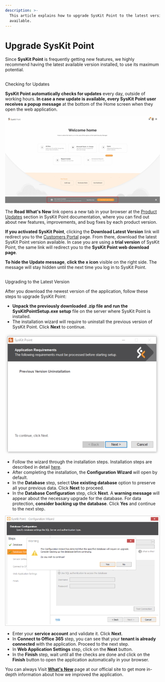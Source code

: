 ```yaml
---
description: >-
  This article explains how to upgrade SysKit Point to the latest version
  available.
---
```


# Upgrade SysKit Point

Since **SysKit Point** is frequently getting new features, we highly recommend having the latest available version installed, to use its maximum potential. 

## 
Checking for Updates

**SysKit Point automatically checks for updates** every day, outside of working hours. **In case a new update is available, every SysKit Point user** **receives a popup message** at the bottom of the Home screen when they open the web application. 

![Home screen - The New Update Available message](../.gitbook/assets/upgrade-syskit-point-to-a-new-version_new-update-available-message.png)


The **Read What's New** link opens a new tab in your browser at the [Product Updates](../product-updates/) section in SysKit Point documentation, where you can find out about new features, improvements, and bug fixes by each product version.

**If you activated SysKit Point**, clicking the **Download Latest Version** link will redirect you to the [Customers Portal](https://my.syskit.com/) page. From there, download the latest SysKit Point version available. In case you are using a **trial version** of SysKit Point, the same link will redirect you to the **SysKit Point web download page**.

**To hide the Update message**, **click the x icon** visible on the right side. The message will stay hidden until the next time you log in to SysKit Point.

## 
Upgrading to the Latest Version


After you download the newest version of the application, follow these steps to upgrade SysKit Point:

* **Unpack the previously downloaded .zip file and run the SysKitPointSetup.exe setup** file on the server where SysKit Point is installed. 
* The installation wizard will require to uninstall the previous version of SysKit Point. Click **Next** to continue. 

![Installation wizard - Previous Version Uninstallation message ](../.gitbook/assets/upgrade-syskit-point-to-a-new-version_previous-version-uninstallation%20%281%29.png)

* Follow the wizard through the installation steps. Installation steps are described in detail [here](install-syskit-point.md).
* After completing the installation, the **Configuration Wizard** will open by default.
*  In the **Database** step, select **Use existing database** option to preserve all your previous data. Click **Next** to proceed.
* In the **Database Configuration** step, click **Next**. A **warning message** will appear about the necessary upgrade for the database. For data protection, **consider backing up the database**. Click **Yes** and continue to the next step.

![Warning message - necessary database upgrade](../.gitbook/assets/upgrade-syskit-point-to-a-new-version_warning-message-necessary-database-upgrade.png)

* Enter your **service account** and validate it. Click **Next**.
* In **Connect to Office 365** step, you can see that your **tenant is already connected** with the application. Proceed to the next step.
* In **Web Application Settings** step, click on the **Next** button. 
* In the **Finish** step, wait until all the checks are done and click on the **Finish** button to open the application automatically in your browser.


You can always Visit [**What's New**](https://www.syskit.com/products/point/whats-new/) page at our official site to get more in-depth information about how we improved the application.

